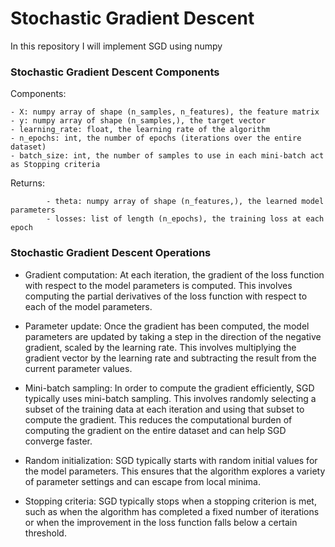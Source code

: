 # Stochastic Gradient Descent
In this repository I will implement SGD using numpy

### Stochastic Gradient Descent Components

Components:


    - X: numpy array of shape (n_samples, n_features), the feature matrix
    - y: numpy array of shape (n_samples,), the target vector
    - learning_rate: float, the learning rate of the algorithm
    - n_epochs: int, the number of epochs (iterations over the entire dataset)
    - batch_size: int, the number of samples to use in each mini-batch act as Stopping criteria
    
 Returns:
 
 
            - theta: numpy array of shape (n_features,), the learned model parameters
            - losses: list of length (n_epochs), the training loss at each epoch



### Stochastic Gradient Descent Operations

* Gradient computation: At each iteration, the gradient of the loss function with respect to the model parameters is computed. This involves computing the partial derivatives of the loss function with respect to each of the model parameters.

* Parameter update: Once the gradient has been computed, the model parameters are updated by taking a step in the direction of the negative gradient, scaled by the learning rate. This involves multiplying the gradient vector by the learning rate and subtracting the result from the current parameter values.

* Mini-batch sampling: In order to compute the gradient efficiently, SGD typically uses mini-batch sampling. This involves randomly selecting a subset of the training data at each iteration and using that subset to compute the gradient. This reduces the computational burden of computing the gradient on the entire dataset and can help SGD converge faster.

* Random initialization: SGD typically starts with random initial values for the model parameters. This ensures that the algorithm explores a variety of parameter settings and can escape from local minima.

* Stopping criteria: SGD typically stops when a stopping criterion is met, such as when the algorithm has completed a fixed number of iterations or when the improvement in the loss function falls below a certain threshold.

